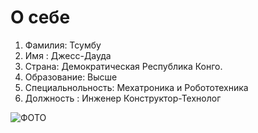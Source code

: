 #     О себе
1. Фамилия: Тсумбу
2. Имя : Джесс-Дауда
3. Страна: Демократическая Республика Конго.
4. Образование: Высше
5. Специальнольность: Мехатроника и Робототехника
6. Должность : Инженер Конструктор-Технолог

![ФОТО](https://disk.yandex.ru/d/yNx54KVYUhDbDw)